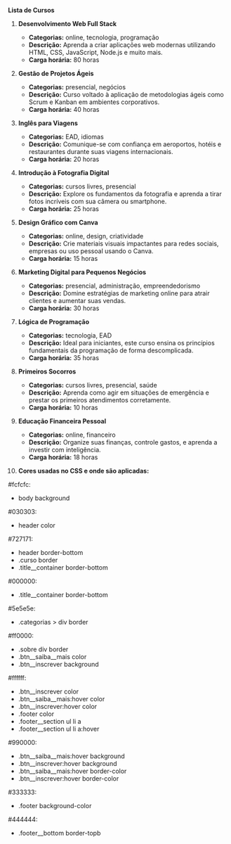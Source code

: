 **Lista de Cursos**

1. **Desenvolvimento Web Full Stack**

   * **Categorias:** online, tecnologia, programação
   * **Descrição:** Aprenda a criar aplicações web modernas utilizando HTML, CSS, JavaScript, Node.js e muito mais.
   * **Carga horária:** 80 horas

2. **Gestão de Projetos Ágeis**

   * **Categorias:** presencial, negócios
   * **Descrição:** Curso voltado à aplicação de metodologias ágeis como Scrum e Kanban em ambientes corporativos.
   * **Carga horária:** 40 horas

3. **Inglês para Viagens**

   * **Categorias:** EAD, idiomas
   * **Descrição:** Comunique-se com confiança em aeroportos, hotéis e restaurantes durante suas viagens internacionais.
   * **Carga horária:** 20 horas

4. **Introdução à Fotografia Digital**

   * **Categorias:** cursos livres, presencial
   * **Descrição:** Explore os fundamentos da fotografia e aprenda a tirar fotos incríveis com sua câmera ou smartphone.
   * **Carga horária:** 25 horas

5. **Design Gráfico com Canva**

   * **Categorias:** online, design, criatividade
   * **Descrição:** Crie materiais visuais impactantes para redes sociais, empresas ou uso pessoal usando o Canva.
   * **Carga horária:** 15 horas

6. **Marketing Digital para Pequenos Negócios**

   * **Categorias:** presencial, administração, empreendedorismo
   * **Descrição:** Domine estratégias de marketing online para atrair clientes e aumentar suas vendas.
   * **Carga horária:** 30 horas

7. **Lógica de Programação**

   * **Categorias:** tecnologia, EAD
   * **Descrição:** Ideal para iniciantes, este curso ensina os princípios fundamentais da programação de forma descomplicada.
   * **Carga horária:** 35 horas

8. **Primeiros Socorros**

   * **Categorias:** cursos livres, presencial, saúde
   * **Descrição:** Aprenda como agir em situações de emergência e prestar os primeiros atendimentos corretamente.
   * **Carga horária:** 10 horas

9. **Educação Financeira Pessoal**

   * **Categorias:** online, financeiro
   * **Descrição:** Organize suas finanças, controle gastos, e aprenda a investir com inteligência.
   * **Carga horária:** 18 horas
10. **Cores usadas no CSS e onde são aplicadas:**

#fcfcfc:
  - body background

#030303:
  - header color

#727171:
  - header border-bottom
  - .curso border
  - .title__container border-bottom

#000000:
  - .title__container border-bottom

#5e5e5e:
  - .categorias > div border

#ff0000:
  - .sobre div border
  - .btn__saiba__mais color
  - .btn__inscrever background

#ffffff:
  - .btn__inscrever color
  - .btn__saiba__mais:hover color
  - .btn__inscrever:hover color
  - .footer color
  - .footer__section ul li a
  - .footer__section ul li a:hover

#990000:
  - .btn__saiba__mais:hover background
  - .btn__inscrever:hover background
  - .btn__saiba__mais:hover border-color
  - .btn__inscrever:hover border-color

#333333:
  - .footer background-color

#444444:
  - .footer__bottom border-topb

